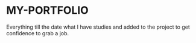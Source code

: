 # MY-PORTFOLIO
Everything till the date what I have studies and added to the project to get confidence to grab a job.

